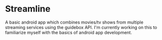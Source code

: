 # Streamline
A basic android app which combines movies/tv shows from multiple streaming services using the guidebox API. I'm currently working on this to familiarize myself with the basics of android app development.
